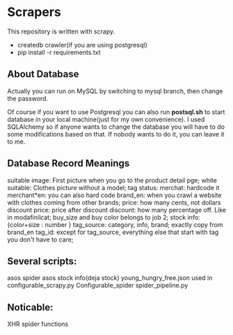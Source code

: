 # Scrapers

This repository is written with scrapy.

- createdb crawler(if you are using postgresql)
- pip install -r requirements.txt

## About Database
Actually you can run on MySQL by switching to mysql branch, then change the password.


Of course if you want to use Postgresql you can also run **postsql.sh** to start database in your local machine(just for my own convenience). I used SQLAlchemy so if anyone wants to change the database you will have to do some modifications based on that. If nobody wants to do it, you can leave it to me.


## Database Record Meanings
suitable image: First picture when you go to the product detail pge;
white suitable: Clothes picture without a model;
tag status:
merchat: hardcode it
merchant*en: you can also hard code
brand_en: when you crawl a website with clothes coming from other brands;
price: how many cents, not dollars
discount price: price after discount
discount: how many percentage off. Like in modafinilcat;
buy_size  and buy color belongs to job 2;
stock info: {color+size : number }
tag_source: category, info, brand; exactly copy from brand_en
tag_id: except for tag_source, everything else that start with tag you don't have to care;



## Several scripts:
asos spider
asos stock info(deja stock)
young_hungry_free.json used in configurable_scrapy.py
Configurable_spider
spider_pipeline.py


## Noticable:
XHR spider functions
